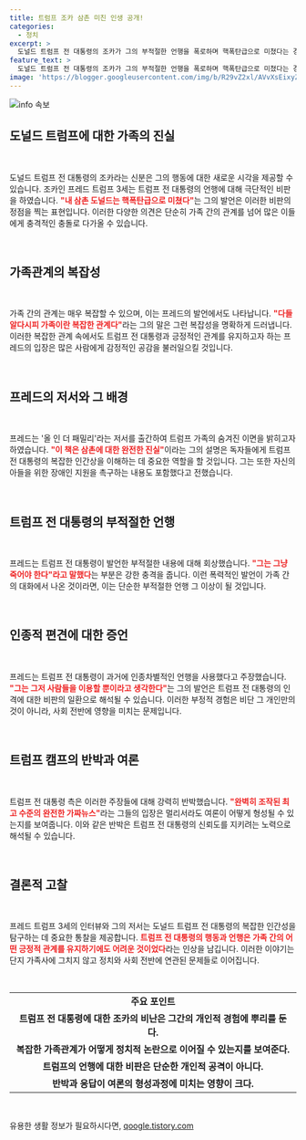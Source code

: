 ```yaml
---
title: 트럼프 조카 삼촌 미친 인생 공개!
categories:
  - 정치
excerpt: >
  도널드 트럼프 전 대통령의 조카가 그의 부적절한 언행을 폭로하며 핵폭탄급으로 미쳤다는 경고를 전했습니다. 가족의 복잡한 관계 속에 숨겨진 충격적인 진실과 함께 공개된 저서가 주목받고 있습니다.
feature_text: >
  도널드 트럼프 전 대통령의 조카가 그의 부적절한 언행을 폭로하며 핵폭탄급으로 미쳤다는 경고를 전했습니다. 가족의 복잡한 관계 속에 숨겨진 충격적인 진실과 함께 공개된 저서가 주목받고 있습니다.
image: 'https://blogger.googleusercontent.com/img/b/R29vZ2xl/AVvXsEixyZcFfHzMRdzZMjFBmAUKJYCLCGyLL1o632UiGVXcaFdKo_bkvkuCioo0uUKlGfBVcT3P84aROyZIXSBEx3Aw5nCQ3pTgDom1WDC4m8eifvWiAmWEEVb4x6G_l8C0QH225ldMjyaFvpxGEBGNO37VmDTDMHGhJPq73UglMfDca1-0aw/s1600/blogspot.png'
---
```


<p><img src="https://blogger.googleusercontent.com/img/b/R29vZ2xl/AVvXsEixyZcFfHzMRdzZMjFBmAUKJYCLCGyLL1o632UiGVXcaFdKo_bkvkuCioo0uUKlGfBVcT3P84aROyZIXSBEx3Aw5nCQ3pTgDom1WDC4m8eifvWiAmWEEVb4x6G_l8C0QH225ldMjyaFvpxGEBGNO37VmDTDMHGhJPq73UglMfDca1-0aw/s1600/blogspot.png" alt="info 속보" /></p>

<h2 data-ke-size="size26">도널드 트럼프에 대한 가족의 진실</h2>

<p data-ke-size="size16">&nbsp;</p>

<p>도널드 트럼프 전 대통령의 조카라는 신분은 그의 행동에 대한 새로운 시각을 제공할 수 있습니다. 조카인 프레드 트럼프 3세는 트럼프 전 대통령의 언행에 대해 극단적인 비판을 하였습니다. <b><span style="color: #ee2323;">"내 삼촌 도널드는 핵폭탄급으로 미쳤다"</span></b>는 그의 발언은 이러한 비판의 정점을 찍는 표현입니다. 이러한 다양한 의견은 단순히 가족 간의 관계를 넘어 많은 이들에게 충격적인 충돌로 다가올 수 있습니다.</p>

<p data-ke-size="size16">&nbsp;</p>

<h2 data-ke-size="size26">가족관계의 복잡성</h2>

<p data-ke-size="size16">&nbsp;</p>

<p>가족 간의 관계는 매우 복잡할 수 있으며, 이는 프레드의 발언에서도 나타납니다. <b><span style="color: #ee2323;">"다들 알다시피 가족이란 복잡한 관계다"</span></b>라는 그의 말은 그런 복잡성을 명확하게 드러냅니다. 이러한 복잡한 관계 속에서도 트럼프 전 대통령과 긍정적인 관계를 유지하고자 하는 프레드의 입장은 많은 사람에게 감정적인 공감을 불러일으킬 것입니다. </p>

<p data-ke-size="size16">&nbsp;</p>

<h2 data-ke-size="size26">프레드의 저서와 그 배경</h2>

<p data-ke-size="size16">&nbsp;</p>

<p>프레드는 '올 인 더 패밀리'라는 저서를 출간하여 트럼프 가족의 숨겨진 이면을 밝히고자 하였습니다. <b><span style="color: #ee2323;">"이 책은 삼촌에 대한 완전한 진실"</span></b>이라는 그의 설명은 독자들에게 트럼프 전 대통령의 복잡한 인간상을 이해하는 데 중요한 역할을 할 것입니다. 그는 또한 자신의 아들을 위한 장애인 지원을 촉구하는 내용도 포함했다고 전했습니다. </p>

<p data-ke-size="size16">&nbsp;</p>

<h2 data-ke-size="size26">트럼프 전 대통령의 부적절한 언행</h2>

<p data-ke-size="size16">&nbsp;</p>

<p>프레드는 트럼프 전 대통령이 발언한 부적절한 내용에 대해 회상했습니다. <b><span style="color: #ee2323;">"그는 그냥 죽어야 한다"라고 말했다</span></b>는 부분은 강한 충격을 줍니다. 이런 폭력적인 발언이 가족 간의 대화에서 나온 것이라면, 이는 단순한 부적절한 언행 그 이상이 될 것입니다.</p>

<p data-ke-size="size16">&nbsp;</p>

<h2 data-ke-size="size26">인종적 편견에 대한 증언</h2>

<p data-ke-size="size16">&nbsp;</p>

<p>프레드는 트럼프 전 대통령이 과거에 인종차별적인 언행을 사용했다고 주장했습니다. <b><span style="color: #ee2323;">"그는 그저 사람들을 이용할 뿐이라고 생각한다"</span></b>는 그의 발언은 트럼프 전 대통령의 인격에 대한 비판의 일환으로 해석될 수 있습니다. 이러한 부정적 경험은 비단 그 개인만의 것이 아니라, 사회 전반에 영향을 미치는 문제입니다.</p>

<p data-ke-size="size16">&nbsp;</p>

<h2 data-ke-size="size26">트럼프 캠프의 반박과 여론</h2>

<p data-ke-size="size16">&nbsp;</p>

<p>트럼프 전 대통령 측은 이러한 주장들에 대해 강력히 반박했습니다. <b><span style="color: #ee2323;">"완벽히 조작된 최고 수준의 완전한 가짜뉴스"</span></b>라는 그들의 입장은 멀리서라도 여론이 어떻게 형성될 수 있는지를 보여줍니다. 이와 같은 반박은 트럼프 전 대통령의 신뢰도를 지키려는 노력으로 해석될 수 있습니다.</p>

<p data-ke-size="size16">&nbsp;</p>

<h2 data-ke-size="size26">결론적 고찰</h2>

<p data-ke-size="size16">&nbsp;</p>

<p>프레드 트럼프 3세의 인터뷰와 그의 저서는 도널드 트럼프 전 대통령의 복잡한 인간성을 탐구하는 데 중요한 통찰을 제공합니다. <b><span style="color: #ee2323;">트럼프 전 대통령의 행동과 언행은 가족 간의 어떤 긍정적 관계를 유지하기에도 어려운 것이었다</span></b>라는 인상을 남깁니다. 이러한 이야기는 단지 가족사에 그치지 않고 정치와 사회 전반에 연관된 문제들로 이어집니다.</p>

<p data-ke-size="size16">&nbsp;</p>

<table style="width: 100%;">
<tr>
<td style="text-align: center; height: 17px;"><b>주요 포인트</b></td>
</tr>
<tr>
<td style="text-align: center; height: 17px;"><b>트럼프 전 대통령에 대한 조카의 비난은 그간의 개인적 경험에 뿌리를 둔다.</b></td>
</tr>
<tr>
<td style="text-align: center; height: 17px;"><b>복잡한 가족관계가 어떻게 정치적 논란으로 이어질 수 있는지를 보여준다.</b></td>
</tr>
<tr>
<td style="text-align: center; height: 17px;"><b>트럼프의 언행에 대한 비판은 단순한 개인적 공격이 아니다.</b></td>
</tr>
<tr>
<td style="text-align: center; height: 17px;"><b>반박과 응답이 여론의 형성과정에 미치는 영향이 크다.</b></td>
</tr>
</table>

<p data-ke-size="size16">&nbsp;</p>
유용한 생활 정보가 필요하시다면, <a href="https://qoogle.tistory.com" rel="dofollow">qoogle.tistory.com</a>



